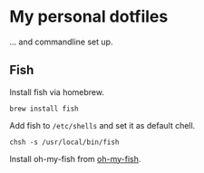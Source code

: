 # My personal dotfiles

... and commandline set up.

## Fish

Install fish via homebrew.

    brew install fish

Add fish to `/etc/shells` and set it as default chell.

    chsh -s /usr/local/bin/fish

Install oh-my-fish from [oh-my-fish](https://github.com/bpinto/oh-my-fish).
